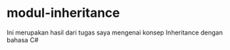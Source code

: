 # modul-inheritance
Ini merupakan hasil dari tugas saya mengenai konsep Inheritance dengan bahasa C#
